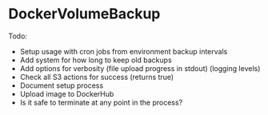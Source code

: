 # DockerVolumeBackup

Todo:    
 - Setup usage with cron jobs from environment backup intervals
 - Add system for how long to keep old backups
 - Add options for verbosity (file upload progress in stdout) (logging levels)
 - Check all S3 actions for success (returns true)
 - Document setup process
 - Upload image to DockerHub
 - Is it safe to terminate at any point in the process?